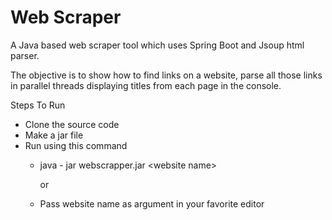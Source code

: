 # Web Scraper

A Java based web scraper tool which uses Spring Boot and Jsoup html parser.

The objective is to show how to find links on a website, parse all those links in parallel threads displaying titles from each page in the console.

Steps To Run
- Clone the source code
- Make a jar file
- Run using this command 
  - java - jar webscrapper.jar \<website name\>
  
    or
    
  - Pass website name as argument in your favorite editor




